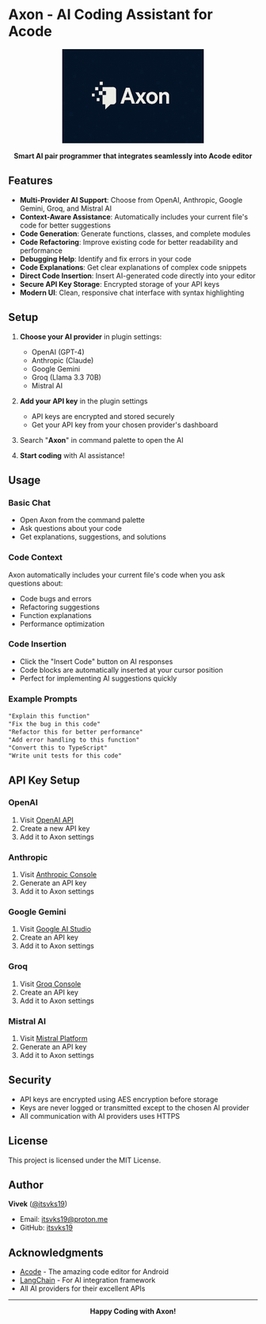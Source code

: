 # Axon - AI Coding Assistant for Acode

<div align="center">
  <img src="banner.png" alt="Axon Logo" height="190"/>
  
  **Smart AI pair programmer that integrates seamlessly into Acode editor**
</div>

## Features

- **Multi-Provider AI Support**: Choose from OpenAI, Anthropic, Google Gemini, Groq, and Mistral AI
- **Context-Aware Assistance**: Automatically includes your current file's code for better suggestions
- **Code Generation**: Generate functions, classes, and complete modules
- **Code Refactoring**: Improve existing code for better readability and performance
- **Debugging Help**: Identify and fix errors in your code
- **Code Explanations**: Get clear explanations of complex code snippets
- **Direct Code Insertion**: Insert AI-generated code directly into your editor
- **Secure API Key Storage**: Encrypted storage of your API keys
- **Modern UI**: Clean, responsive chat interface with syntax highlighting

## Setup

1. **Choose your AI provider** in plugin settings:
   - OpenAI (GPT-4)
   - Anthropic (Claude)
   - Google Gemini
   - Groq (Llama 3.3 70B)
   - Mistral AI

2. **Add your API key** in the plugin settings
   - API keys are encrypted and stored securely
   - Get your API key from your chosen provider's dashboard

3. Search "**Axon**" in command palette to open the AI

4. **Start coding** with AI assistance!

## Usage

### Basic Chat
- Open Axon from the command palette
- Ask questions about your code
- Get explanations, suggestions, and solutions

### Code Context
Axon automatically includes your current file's code when you ask questions about:
- Code bugs and errors
- Refactoring suggestions
- Function explanations
- Performance optimization

### Code Insertion
- Click the "Insert Code" button on AI responses
- Code blocks are automatically inserted at your cursor position
- Perfect for implementing AI suggestions quickly

### Example Prompts
```
"Explain this function"
"Fix the bug in this code"
"Refactor this for better performance"
"Add error handling to this function"
"Convert this to TypeScript"
"Write unit tests for this code"
```

## API Key Setup

### OpenAI
1. Visit [OpenAI API](https://platform.openai.com/api-keys)
2. Create a new API key
3. Add it to Axon settings

### Anthropic
1. Visit [Anthropic Console](https://console.anthropic.com/settings/keys)
2. Generate an API key
3. Add it to Axon settings

### Google Gemini
1. Visit [Google AI Studio](https://aistudio.google.com/app/apikey)
2. Create an API key
3. Add it to Axon settings

### Groq
1. Visit [Groq Console](https://console.groq.com/keys)
2. Create an API key
3. Add it to Axon settings

### Mistral AI
1. Visit [Mistral Platform](https://console.mistral.ai/api-keys)
2. Generate an API key
3. Add it to Axon settings

## Security

- API keys are encrypted using AES encryption before storage
- Keys are never logged or transmitted except to the chosen AI provider
- All communication with AI providers uses HTTPS

## License

This project is licensed under the MIT License.

## Author

**Vivek** ([@itsvks19](https://github.com/itsvks19))
- Email: itsvks19@proton.me
- GitHub: [itsvks19](https://github.com/itsvks19)

## Acknowledgments

- [Acode](https://acode.app) - The amazing code editor for Android
- [LangChain](https://langchain.com) - For AI integration framework
- All AI providers for their excellent APIs

---

<div align="center">
  <strong>Happy Coding with Axon!</strong>
</div>
